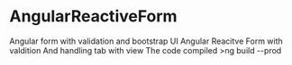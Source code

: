 # AngularReactiveForm
Angular form with validation and bootstrap UI
Angular Reacitve Form with valdition And handling tab with view
The code compiled >ng build --prod
